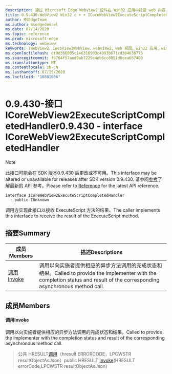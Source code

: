 ```yaml
---
description: 通过 Microsoft Edge WebView2 控件在 Win32 应用中托管 web 内容
title: 0.9.430-WebView2 Win32 c + + ICoreWebView2ExecuteScriptCompletedHandler
author: MSEdgeTeam
ms.author: msedgedevrel
ms.date: 07/14/2020
ms.topic: reference
ms.prod: microsoft-edge
ms.technology: webview
keywords: IWebView2、IWebView2WebView、webview2、web 视图、win32 应用、win32、edge、ICoreWebView2、ICoreWebView2Host、浏览器控件、边缘 html
ms.openlocfilehash: df9d366005c146316903c4093b671cd304636775
ms.sourcegitcommit: f6764f57aed9ab7229e4eb6cc8851d0cea667403
ms.translationtype: MT
ms.contentlocale: zh-CN
ms.lasthandoff: 07/15/2020
ms.locfileid: "10881086"
---
```

# <span data-ttu-id="fdd28-104">0.9.430-接口 ICoreWebView2ExecuteScriptCompletedHandler</span><span class="sxs-lookup"><span data-stu-id="fdd28-104">0.9.430 - interface ICoreWebView2ExecuteScriptCompletedHandler</span></span> 

> [!NOTE]
> <span data-ttu-id="fdd28-105">此接口可能会在 SDK 版本0.9.430 后更改或不可用。</span><span class="sxs-lookup"><span data-stu-id="fdd28-105">This interface may be altered or unavailable for releases after SDK version 0.9.430.</span></span> <span data-ttu-id="fdd28-106">请参阅[参考](../../../webview2-api-reference.md)了解最新的 API 参考。</span><span class="sxs-lookup"><span data-stu-id="fdd28-106">Please refer to [Reference](../../../webview2-api-reference.md) for the latest API reference.</span></span>

```
interface ICoreWebView2ExecuteScriptCompletedHandler
  : public IUnknown
```

<span data-ttu-id="fdd28-107">调用方实现此接口以接收 ExecuteScript 方法的结果。</span><span class="sxs-lookup"><span data-stu-id="fdd28-107">The caller implements this interface to receive the result of the ExecuteScript method.</span></span>

## <span data-ttu-id="fdd28-108">摘要</span><span class="sxs-lookup"><span data-stu-id="fdd28-108">Summary</span></span>

 <span data-ttu-id="fdd28-109">成员</span><span class="sxs-lookup"><span data-stu-id="fdd28-109">Members</span></span>                        | <span data-ttu-id="fdd28-110">描述</span><span class="sxs-lookup"><span data-stu-id="fdd28-110">Descriptions</span></span>
--------------------------------|---------------------------------------------
[<span data-ttu-id="fdd28-111">调用</span><span class="sxs-lookup"><span data-stu-id="fdd28-111">Invoke</span></span>](#invoke) | <span data-ttu-id="fdd28-112">调用以向实施者提供相应的异步方法调用的完成状态和结果。</span><span class="sxs-lookup"><span data-stu-id="fdd28-112">Called to provide the implementer with the completion status and result of the corresponding asynchronous method call.</span></span>

## <span data-ttu-id="fdd28-113">成员</span><span class="sxs-lookup"><span data-stu-id="fdd28-113">Members</span></span>

#### <span data-ttu-id="fdd28-114">调用</span><span class="sxs-lookup"><span data-stu-id="fdd28-114">Invoke</span></span> 

<span data-ttu-id="fdd28-115">调用以向实施者提供相应的异步方法调用的完成状态和结果。</span><span class="sxs-lookup"><span data-stu-id="fdd28-115">Called to provide the implementer with the completion status and result of the corresponding asynchronous method call.</span></span>

> <span data-ttu-id="fdd28-116">公共 HRESULT[调用](#invoke)（hresult ERRORCODE，LPCWSTR resultObjectAsJson）</span><span class="sxs-lookup"><span data-stu-id="fdd28-116">public HRESULT [Invoke](#invoke)(HRESULT errorCode,LPCWSTR resultObjectAsJson)</span></span>

